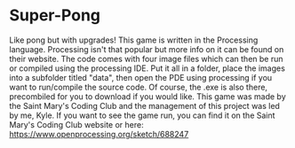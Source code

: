 # Super-Pong
Like pong but with upgrades!
This game is written in the Processing language. Processing isn't that popular but more info on it can be found on their website.
The code comes with four image files which can then be run or compiled using the processing IDE. 
Put it all in a folder, place the images into a subfolder titled "data", then open the PDE using processing if you want to run/compile the source code. Of course, the .exe is also there, precombiled for you to download if you would like.
This game was made by the Saint Mary's Coding Club and the management of this project was led by me, Kyle.
If you want to see the game run, you can find it on the Saint Mary's Coding Club website or here: https://www.openprocessing.org/sketch/688247
